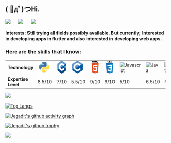 ## ( ﾟдﾟ)つHi.

[!logo]: https://github.com/adam-p/markdown-here/raw/master/src/common/images/icon48.png "Logo Title Text 2"

<a href="#">
  <img align="left" width="40px" src="https://cliply.co/wp-content/uploads/2021/02/372102050_LINKEDIN_ICON_TRANSPARENT_1080.gif"  />
</a>
<a href="#">
  <img align="left" width="40px" src="https://cliply.co/wp-content/uploads/2019/07/371907300_INSTAGRAM_ICON_TRANSPARENT_400.gif" />
</a>
<a href="#">
  <img align="left" width="29px" src="https://www.bootgum.com/wp-content/uploads/2018/07/Email_Open_550px-1.gif" />
</a>
<br/>

#### Interests: Still trying all fields possibly available. But currently; Interested in developing apps in flutter and also interested in developing web apps.

<h3 align="left">Here are the skills that I know:</h3>
<table>
  <tr>
    <td><b>Technology</b></td>
    <td><img src="https://raw.githubusercontent.com/devicons/devicon/master/icons/python/python-original.svg" alt="python" width="40" height="40"/></td>
    <td><img src="https://raw.githubusercontent.com/devicons/devicon/master/icons/cplusplus/cplusplus-original.svg" alt="cplusplus" width="40" height="40"/></td>
    <td><img src="https://raw.githubusercontent.com/devicons/devicon/master/icons/c/c-original.svg" alt="c" width="40" height="40"/></td>
    <td><img src="https://raw.githubusercontent.com/devicons/devicon/master/icons/html5/html5-original-wordmark.svg" alt="html5" width="40" height="40"/></td>
    <td><img src="https://raw.githubusercontent.com/devicons/devicon/master/icons/css3/css3-original-wordmark.svg" alt="css3" width="40" height="40"/></td>
    <td><img src="https://img.icons8.com/color/452/javascript--v1.png" alt="Javascript" width="40" height="40"/></td>
    <td><img src="https://cdn-icons-png.flaticon.com/512/226/226777.png" alt="Java" width="40" height="40"/></td>
    <td><img src="https://img.icons8.com/color/452/flutter.png" alt="Flutter" width="40" height="40"/></td>
    <td><img src="https://cdn-icons-png.flaticon.com/512/1053/1053367.png" alt="shellScripting" width="35" height="35"/></td>
    <td><img src="https://cdn-icons-png.flaticon.com/512/900/900618.png" alt="Verilog" width="35" height="35"/></td>
    <td><img src="https://upload.wikimedia.org/wikipedia/commons/8/87/Arduino_Logo.svg" alt="Arduino" width="40" height="30"/></td>
  </tr>
  <tr>
    <td><b>Expertise Level</b></td>
    <td>8.5/10</td>
    <td>7/10</td>
    <td>5.5/10</td>
    <td>9/10</td>
    <td>9/10</td>
    <td>5/10</td>
    <td>6.5/10</td>
    <td>6/10</td>
    <td>5.5/10</td>
    <td>7.5/10</td>
    <td>7.5/10</td>
  </tr>
</table>

<!--
<p align="left">
   <img src="https://raw.githubusercontent.com/devicons/devicon/master/icons/python/python-original.svg" alt="python" width="40" height="40"/>
   <img src="https://raw.githubusercontent.com/devicons/devicon/master/icons/cplusplus/cplusplus-original.svg" alt="cplusplus" width="40" height="40"/>
   <br/>
   <img src="https://raw.githubusercontent.com/devicons/devicon/master/icons/c/c-original.svg" alt="c" width="40" height="40"/>
   <img src="https://raw.githubusercontent.com/devicons/devicon/master/icons/html5/html5-original-wordmark.svg" alt="html5" width="40" height="40"/>
   <img src="https://raw.githubusercontent.com/devicons/devicon/master/icons/css3/css3-original-wordmark.svg" alt="css3" width="40" height="40"/>
   <img src="https://img.icons8.com/color/452/javascript--v1.png" alt="Javascript" width="40" height="40"/>
   <img src="https://cdn-icons-png.flaticon.com/512/226/226777.png" alt="Java" width="40" height="40"/>
   <img src="https://img.icons8.com/color/452/flutter.png" alt="Flutter" width="40" height="40"/>
   <br/>
   <img src="https://cdn-icons-png.flaticon.com/512/1053/1053367.png" alt="shellScripting" width="35" height="35"/>
   <img src="https://cdn-icons-png.flaticon.com/512/900/900618.png" alt="Verilog" width="35" height="35"/>
</p>
-->
<img src="https://github-readme-stats.vercel.app/api?username=jegadit&show_icons=true&theme=aura_dark" width="400">

[![Top Langs](https://github-readme-stats.vercel.app/api/top-langs/?username=Jegadit&layout=compact&langs_count=10&hide=coq,Assembly)](https://github.com/anuraghazra/github-readme-stats)

[![Jegadit's github activity graph](https://activity-graph.herokuapp.com/graph?username=jegadit&theme=dracula)](https://github.com/jegadit)

[![Jegadit's github trophy](https://github-profile-trophy.vercel.app/?username=jegadit&row=1&margin-w=5)](https://github.com/jegadit/github-profile-trophy)

![](https://komarev.com/ghpvc/?username=jegadit&color=green)

<!--
**j3gadit/j3gadit** is a ✨ _special_ ✨ repository because its `README.md` (this file) appears on your GitHub profile.
-->
